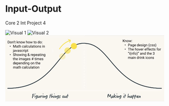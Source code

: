 # Input-Output
 Core 2 Int Project 4


![Visual 1](project-4-visual.jpg)
![Visual 2](project-4-visual-2.jpg)
![Hill Chart](hill-chart.JPG)